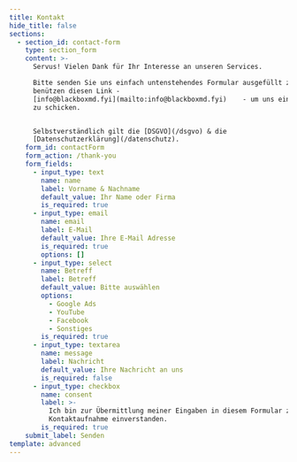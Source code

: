 ```yaml
---
title: Kontakt
hide_title: false
sections:
  - section_id: contact-form
    type: section_form
    content: >-
      Servus! Vielen Dank für Ihr Interesse an unseren Services.

      Bitte senden Sie uns einfach untenstehendes Formular ausgefüllt zu, oder
      benützen diesen Link - 
      [info@blackboxmd.fyi](mailto:info@blackboxmd.fyi)    - um uns ein E-Mail
      zu schicken.


      Selbstverständlich gilt die [DSGVO](/dsgvo) & die
      [Datenschutzerklärung](/datenschutz).
    form_id: contactForm
    form_action: /thank-you
    form_fields:
      - input_type: text
        name: name
        label: Vorname & Nachname
        default_value: Ihr Name oder Firma
        is_required: true
      - input_type: email
        name: email
        label: E-Mail
        default_value: Ihre E-Mail Adresse
        is_required: true
        options: []
      - input_type: select
        name: Betreff
        label: Betreff
        default_value: Bitte auswählen
        options:
          - Google Ads
          - YouTube
          - Facebook
          - Sonstiges
        is_required: true
      - input_type: textarea
        name: message
        label: Nachricht
        default_value: Ihre Nachricht an uns
        is_required: false
      - input_type: checkbox
        name: consent
        label: >-
          Ich bin zur Übermittlung meiner Eingaben in diesem Formular zwecks
          Kontaktaufnahme einverstanden.
        is_required: true
    submit_label: Senden
template: advanced
---
```

